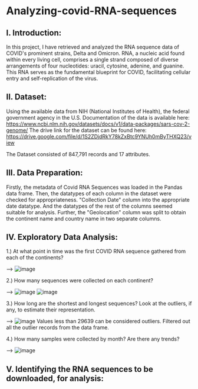 # Analyzing-covid-RNA-sequences

I. Introduction:
--
In this project, I have retrieved and analyzed the RNA sequence data of COVID's prominent strains, Delta and Omicron. 
RNA, a nucleic acid found within every living cell, comprises a single strand composed of diverse arrangements of four nucleotides: uracil, cytosine, adenine, and guanine. 
This RNA serves as the fundamental blueprint for COVID, facilitating cellular entry and self-replication of the virus.

II. Dataset:
--
Using the available data from NIH (National Institutes of Health), the federal government agency in the U.S.
Documentation of the data is available here: https://www.ncbi.nlm.nih.gov/datasets/docs/v1/data-packages/sars-cov-2-genome/
The drive link for the dataset can be found here: https://drive.google.com/file/d/1S2ZDjdRkY78kZxBtc9YNUh0mByTHXQ23/view

The Dataset consisted of 847,791 records and  17 attributes.

III. Data Preparation:
--
Firstly, the metadata of Covid RNA Sequences was loaded in the Pandas data frame.
Then, the datatypes of each column in the dataset were checked for appropriateness. "Collection Date" column into the appropriate date datatype. And the datatypes of the rest of the columns seemed suitable for analysis.
Further, the "Geolocation" column was split to obtain the continent name and country name in two separate columns.

IV. Exploratory Data Analysis:
--
1.) At what point in time was the first COVID RNA sequence gathered from each of the continents?

--> 
![image](https://github.com/Priyank0Gandhi/Analyzing-covid-RNA-sequences/assets/96395339/e9c17e60-8bc1-42df-8d89-d8cdcb43112c)

2.) How many sequences were collected on each continent?

--> 
![image](https://github.com/Priyank0Gandhi/Analyzing-covid-RNA-sequences/assets/96395339/28982409-ff2a-4e12-a928-19150e5e4600) ![image](https://github.com/Priyank0Gandhi/Analyzing-covid-RNA-sequences/assets/96395339/9eb2d24a-7f0f-40e0-ac5e-395801b0e1e3)

3.) How long are the shortest and longest sequences? Look at the outliers, if any, to estimate their representation.

--> 
![image](https://github.com/Priyank0Gandhi/Analyzing-covid-RNA-sequences/assets/96395339/ec57a92a-d69a-43df-aebd-8963f8ca8fd5)
    Values less than 29639 can be considered outliers.
  Filtered out all the outlier records from the data frame.
    
4.) How many samples were collected by month? Are there any trends?

--> 
![image](https://github.com/Priyank0Gandhi/Analyzing-covid-RNA-sequences/assets/96395339/5c44efe1-4f24-4fde-9a2a-bae0ececf745)

 V. Identifying the RNA sequences to be downloaded, for analysis:
--







